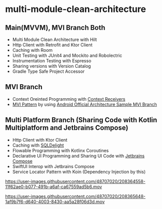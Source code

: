# multi-module-clean-architecture

## Main(MVVM), MVI Branch Both
- Multi Module Clean Architecture with Hilt
- Http Client with Retrofit and Ktor Client
- Caching with Room
- Unit Testing with JUnit4 and Mockito and Robolectric
- Instrumentation Testing with Espresso
- Sharing versions with Version Catalog
- Gradle Type Safe Project Accessor

## MVI Branch
- Context Oreinted Programming with [Context Receivers](https://github.com/Kotlin/KEEP/blob/master/proposals/context-receivers.md)
- [MVI Pattern](https://github.com/TaehoonLeee/multi-module-clean-architecture/tree/mvi-coroutines) by using [Android Official Architecture Sample MVI Branch](https://github.com/android/architecture-samples/tree/mvi)

## Multi Platform Branch (Sharing Code with Kotlin Multiplatform and Jetbrains Compose)
- Http Client with Ktor Client
- Caching with [SQLDelight](https://github.com/cashapp/sqldelight)
- Flowable Programming with Kotlinx Coroutines
- Declarative UI Programming and Sharing UI Code with [Jetbrains Compose](https://github.com/JetBrains/compose-jb)
- SwiftUI Interop with Jetbrains Compose
- Service Locator Pattern with Koin (Dependency Injection by this)




https://user-images.githubusercontent.com/48707020/208364558-11f62ae0-b077-491b-a6af-ca67559ad5b6.mov





https://user-images.githubusercontent.com/48707020/208365648-1af9b7f6-d640-4003-8430-aa5a28f06d3d.mov



